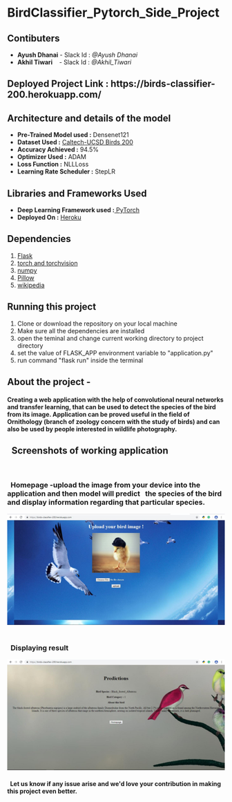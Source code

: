 <h1>BirdClassifier_Pytorch_Side_Project</h1>

<h2>Contibuters</h2>
<ul>
  <li><b>Ayush Dhanai</b> - Slack Id : <i>@Ayush Dhanai</i></li>
  <li><b>Akhil Tiwari</b> &nbsp &nbsp- Slack Id : <i>@Akhil_Tiwari</i></li>
</ul>

<h2>Deployed Project Link : https://birds-classifier-200.herokuapp.com/</h2>
<h2>Architecture and details of the model</h2>
<ul>
  <li><b>Pre-Trained Model used :</b> Densenet121</li>
  <li><b>Dataset Used :</b> <a href="http://www.vision.caltech.edu/visipedia/CUB-200.html">Caltech-UCSD Birds 200</a></li>
  <li><b>Accuracy Achieved :</b> 94.5% </li>
  <li><b>Optimizer Used :</b> ADAM</li>
  <li><b>Loss Function :</b> NLLLoss</li>
  <li><b>Learning Rate Scheduler :</b> StepLR</li>
</ul>
<h2>Libraries and Frameworks Used </h2>
<ul>
  <li><b>Deep Learning Framework used :</b><a href="https://pytorch.org/"> PyTorch</a></li>
  <li><b>Deployed On :</b> <a href="https://www.heroku.com/">Heroku</a></li>
</ul>
<h2>Dependencies </h2>
<ol>
   <li><a href="http://flask.pocoo.org/">Flask</a></li>
   <li><a href="https://pytorch.org/">torch and torchvision</a></li>
   <li><a href="http://www.numpy.org/">numpy</a></li>
   <li><a href="https://pypi.org/project/Pillow/">Pillow</a></li>
   <li><a href="https://pypi.org/project/wikipedia/">wikipedia</a></li>
</ol>
<h2>Running this project</h2>
<ol>
  <li>Clone or download the repository on your local machine</li>
  <li>Make sure all the dependencies are installed</li>
  <li>open the teminal and change current working directory to project directory</li>
  <li>set the value of FLASK_APP environment variable to "application.py"</li>
  <li>run command "flask run" inside the terminal</li>
</ol>
<h2><b>About the project - <b></h2><h4>Creating a web application with the help of convolutional neural networks and transfer learning, that can be used to detect the species of the bird from its image. Application can be proved useful in the field of Ornithology (branch of zoology concern with the study of birds) and can also be used by people interested in wildlife photography.</h4>

<h2>&nbsp;&nbsp;<b>Screenshots of working application</b></h2><br/>
  <h3>&nbsp;&nbsp;<b>Homepage -</b>upload the image from your device into the application and then model will predict &nbsp;&nbsp;the species of the bird and display information regarding that particular species.</h3>
<img src="/static/homepage.jpg"/><br/><br/>
  <h3>&nbsp;&nbsp;<b>Displaying result</b></h3>
<img src="/static/result_page.jpg"/>


<h4>&nbsp;&nbsp;Let us know if any issue arise and we'd love your contribution in making this project even better.</h4>
